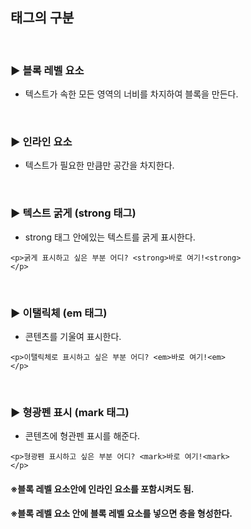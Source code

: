 ## 태그의 구분

<br>

### ▶ 블록 레벨 요소

- 텍스트가 속한 모든 영역의 너비를 차지하여 블록을 만든다.

<br>

### ▶ 인라인 요소

- 텍스트가 필요한 만큼만 공간을 차지한다.

<br>

### ▶ 텍스트 굵게 (strong 태그)

- strong 태그 안에있는 텍스트를 굵게 표시한다.

```
<p>굵게 표시하고 싶은 부분 어디? <strong>바로 여기!<strong>
</p>
```

<br>

### ▶ 이탤릭체 (em 태그)

- 콘텐츠를 기울여 표시한다.

```
<p>이탤릭체로 표시하고 싶은 부분 어디? <em>바로 여기!<em>
</p>
```

<br>

### ▶ 형광펜 표시 (mark 태그)

- 콘텐츠에 형관펜 표시를 해준다.

```
<p>형광펜 표시하고 싶은 부분 어디? <mark>바로 여기!<mark>
</p>
```



#### ※블록 레벨 요소안에 인라인 요소를 포함시켜도 됨.

#### ※블록 레벨 요소 안에 블록 레벨 요소를 넣으면 층을 형성한다.




